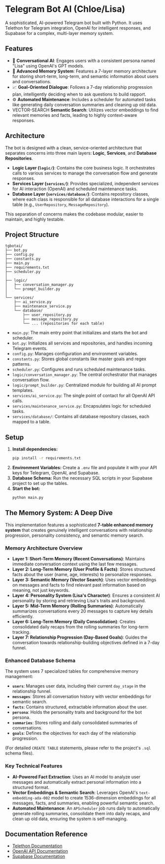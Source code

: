# Telegram Bot AI (Chloe/Lisa)

A sophisticated, AI-powered Telegram bot built with Python. It uses Telethon for Telegram integration, OpenAI for intelligent responses, and Supabase for a complex, multi-layer memory system.

## Features

- 🤖 **Conversational AI**: Engages users with a consistent persona named "Lisa" using OpenAI's GPT models.
- 🧠 **Advanced Memory System**: Features a 7-layer memory architecture for storing short-term, long-term, and semantic information about users and conversations.
- 📈 **Goal-Oriented Dialogue**: Follows a 7-day relationship progression plan, intelligently deciding when to ask questions to build rapport.
- ⚙️ **Automated Maintenance**: Includes a scheduler for automated tasks like generating daily conversation summaries and cleaning up old data.
- VECTOR-SEARCH **Semantic Search**: Utilizes vector embeddings to find relevant memories and facts, leading to highly context-aware responses.

## Architecture

The bot is designed with a clean, service-oriented architecture that separates concerns into three main layers: **Logic**, **Services**, and **Database Repositories**.

- **Logic Layer (`logic/`)**: Contains the core business logic. It orchestrates calls to various services to manage the conversation flow and generate responses.
- **Services Layer (`services/`)**: Provides specialized, independent services for AI interaction (OpenAI) and scheduled maintenance tasks.
- **Database Layer (`services/database/`)**: Contains repository classes, where each class is responsible for all database interactions for a single table (e.g., `UserRepository`, `MessageRepository`).

This separation of concerns makes the codebase modular, easier to maintain, and highly testable.

## Project Structure

```
tgbotai/
├── bot.py
├── config.py
├── constants.py
├── main.py
├── requirements.txt
├── scheduler.py
│
├── logic/
│   ├── conversation_manager.py
│   └── prompt_builder.py
│
└── services/
    ├── ai_service.py
    ├── maintenance_service.py
    └── database/
        ├── user_repository.py
        ├── message_repository.py
        └── ... (repositories for each table)
```

- `main.py`: The main entry point that initializes and starts the bot and scheduler.
- `bot.py`: Initializes all services and repositories, and handles incoming Telegram events.
- `config.py`: Manages configuration and environment variables.
- `constants.py`: Stores global constants like master goals and regex patterns.
- `scheduler.py`: Configures and runs scheduled maintenance tasks.
- `logic/conversation_manager.py`: The central orchestrator that manages conversation flow.
- `logic/prompt_builder.py`: Centralized module for building all AI prompt templates.
- `services/ai_service.py`: The single point of contact for all OpenAI API calls.
- `services/maintenance_service.py`: Encapsulates logic for scheduled tasks.
- `services/database/`: Contains all database repository classes, each mapped to a table.

## Setup

1.  **Install dependencies:**
    ```bash
    pip install -r requirements.txt
    ```
2.  **Environment Variables:**
    Create a `.env` file and populate it with your API keys for Telegram, OpenAI, and Supabase.
3.  **Database Schema:**
    Run the necessary SQL scripts in your Supabase project to set up the tables.
4.  **Start the bot:**
    ```bash
    python main.py
    ```

## The Memory System: A Deep Dive

This implementation features a sophisticated **7-table enhanced memory system** that creates genuinely intelligent conversations with relationship progression, personality consistency, and semantic memory search.

### Memory Architecture Overview

- **Layer 1: Short-Term Memory (Recent Conversations)**: Maintains immediate conversation context using the last few messages.
- **Layer 2: Long-Term Memory (User Profile & Facts)**: Stores structured facts about the user (name, age, interests) to personalize responses.
- **Layer 3: Semantic Memory (Vector Search)**: Uses vector embeddings on messages and facts to find relevant past information based on meaning, not just keywords.
- **Layer 4: Personality System (Lisa's Character)**: Ensures a consistent AI personality by storing and retrieving Lisa's traits and background.
- **Layer 5: Mid-Term Memory (Rolling Summaries)**: Automatically summarizes conversations every 20 messages to capture key details efficiently.
- **Layer 6: Long-Term Memory (Daily Consolidation)**: Creates consolidated daily recaps from the rolling summaries for long-term tracking.
- **Layer 7: Relationship Progression (Day-Based Goals)**: Guides the conversation towards relationship-building objectives defined in a 7-day funnel.

### Enhanced Database Schema

The system uses 7 specialized tables for comprehensive memory management:

- **`users`**: Manages user data, including their current `day_stage` in the relationship funnel.
- **`messages`**: Stores all conversation history with vector embeddings for semantic search.
- **`facts`**: Contains structured, extractable information about the user.
- **`persona`**: Holds the personality traits and background for the bot persona.
- **`summaries`**: Stores rolling and daily consolidated summaries of conversations.
- **`goals`**: Defines the objectives for each day of the relationship progression.

(For detailed `CREATE TABLE` statements, please refer to the project's `.sql` schema files).

### Key Technical Features

- **AI-Powered Fact Extraction**: Uses an AI model to analyze user messages and automatically extract personal information into a structured format.
- **Vector Embeddings & Semantic Search**: Leverages OpenAI's `text-embedding-ada-002` model to create 1536-dimension embeddings for all messages, facts, and summaries, enabling powerful semantic search.
- **Automated Maintenance**: An `APScheduler` job runs daily to automatically generate rolling summaries, consolidate them into daily recaps, and clean up old data, ensuring the system is self-managing.

## Documentation Reference

- [Telethon Documentation](https://docs.telethon.dev/en/stable/)
- [OpenAI API Documentation](https://platform.openai.com/docs)
- [Supabase Documentation](https://supabase.com/docs)
